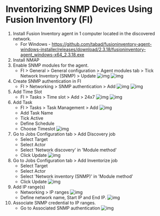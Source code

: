 # Inventorizing SNMP Devices Using Fusion Inventory (FI)
1. Install Fusion Inventory agent in 1 computer located in the discovered network.
	- For Windows - https://github.com/tabad/fusioninventory-agent-windows-installer/releases/download/2.3.18/fusioninventory-agent_windows-x64_2.3.18.exe
2. Install NMAP
4. Enable SNMP modules for the agent.
	- FI > General > General configuration > Agent modules tab > Tick Network Inventory (SNMP) > Update
![img](http://image.prntscr.com/image/34d13fe1a1fe4512b37f645e16e9b3f3.png)
![img](http://image.prntscr.com/image/aa695873733d45ff97592acbcaf82e0f.png)
3. Create SNMP authentication in FI
	- FI > Networking > SNMP authentication > Add 
![img](http://image.prntscr.com/image/a671e072881c45faa9f580c9b3d03fe8.png)
![img](http://image.prntscr.com/image/c2364af98db941c798ba80fd846fd0a3.png)
5. Add Time Slot
	- FI > Tasks > Time slot > Add > 24x7
![img](http://image.prntscr.com/image/cfba2bbe17014ae0a8c26e40082a6bb6.png)
![img](http://image.prntscr.com/image/2b3494521d8e4c7384533bfc01136392.png)
1. Add Task	
	- FI > Tasks > Task Management > Add
![img](http://image.prntscr.com/image/09baba066a764a1685c5fa4bd1c2e589.png)
	- Add Task Name
	- Tick Active
	- Define Schedule
	- Choose Timeslot
![img](http://image.prntscr.com/image/4b3b1b025ad349d289be2b54cc856b70.png)
1. Go to Jobs Configuration tab > Add Discovery job
	- Select Target
	- Select Actor
	- Select 'Network discovery' in 'Module method'
	- Click Update
![img](http://image.prntscr.com/image/a00588261a964184bd73b4ab2c52e6b7.png)
1. Go to Jobs Configuration tab > Add Inventorize job
	- Select Target
	- Select Actor
	- Select 'Network inventory (SNMP)' in 'Module method'
	- Click Update
![img](http://image.prntscr.com/image/5dfe41add3a14f9f9ad529afaac532dc.png)
1. Add IP range(s)
	- Networking > IP ranges
![img](http://image.prntscr.com/image/7ce661b9a4d54296a77fa0fd7288fb78.png)
	- Define network name, Start IP and End IP.
![img](http://image.prntscr.com/image/1258afa41fcc4d4a84a78d9f1efdc49e.png)
4. Associate SNMP credential to IP ranges.
	- Go to Associated SNMP authentication
![img](http://image.prntscr.com/image/a43a9bb88c874504813f7c047ef1bd90.png)
